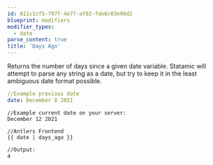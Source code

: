```yaml
---
id: 811c1cf5-797f-4e77-af92-fde6c03e96d2
blueprint: modifiers
modifier_types:
  - date
parse_content: true
title: 'Days Ago'
---
```

Returns the number of days since a given date variable. Statamic will attempt to parse any string as a date, but try to keep it in the least ambiguous date format possible.


```yaml
//Example previous date
date: December 8 2021
```

```
//Example current date on your server:
December 12 2021
```

```antlers
//Antlers Frontend
{{ date | days_ago }}
```

```html
//Output:
4
```
